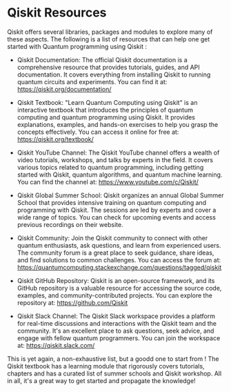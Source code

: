 # Qiskit Resources

Qiskit offers several libraries, packages and modules to explore many of these aspects. The following is a list of resources that can help one get started with Quantum programming using Qiskit :

* Qiskit Documentation: The official Qiskit documentation is a comprehensive resource that provides tutorials, guides, and API documentation. It covers everything from installing Qiskit to running quantum circuits and experiments. You can find it at: https://qiskit.org/documentation/

* Qiskit Textbook: "Learn Quantum Computing using Qiskit" is an interactive textbook that introduces the principles of quantum computing and quantum programming using Qiskit. It provides explanations, examples, and hands-on exercises to help you grasp the concepts effectively. You can access it online for free at: https://qiskit.org/textbook/

* Qiskit YouTube Channel: The Qiskit YouTube channel offers a wealth of video tutorials, workshops, and talks by experts in the field. It covers various topics related to quantum programming, including getting started with Qiskit, quantum algorithms, and quantum machine learning. You can find the channel at: https://www.youtube.com/c/Qiskit/

* Qiskit Global Summer School: Qiskit organizes an annual Global Summer School that provides intensive training on quantum computing and programming with Qiskit. The sessions are led by experts and cover a wide range of topics. You can check for upcoming events and access previous recordings on their website.

* Qiskit Community: Join the Qiskit community to connect with other quantum enthusiasts, ask questions, and learn from experienced users. The community forum is a great place to seek guidance, share ideas, and find solutions to common challenges. You can access the forum at: https://quantumcomputing.stackexchange.com/questions/tagged/qiskit

* Qiskit GitHub Repository: Qiskit is an open-source framework, and its GitHub repository is a valuable resource for accessing the source code, examples, and community-contributed projects. You can explore the repository at: https://github.com/Qiskit

* Qiskit Slack Channel: The Qiskit Slack workspace provides a platform for real-time discussions and interactions with the Qiskit team and the community. It's an excellent place to ask questions, seek advice, and engage with fellow quantum programmers. You can join the workspace at: https://qiskit.slack.com/



This is yet again, a non-exhaustive list, but a goodd one to start from !
The Qiskit textbook has a learning module that rigorously covers tutorials, chapters and has a curated list of summer schools and Qiskit workshop. All in all, it's a great way to get started and propagate the knowledge!
